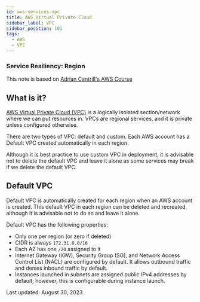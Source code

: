 ```yaml
---
id: aws-services-vpc
title: AWS Virtual Private Cloud
sidebar_label: VPC
sidebar_position: 101
tags:
  - AWS
  - VPC
---
```


### Service Resiliency: **Region**

This note is based on [Adrian Cantrill's AWS Course](https://learn.cantrill.io/)

## What is it?

[AWS Virtual Private Cloud (VPC)](https://docs.aws.amazon.com/vpc/latest/userguide/what-is-amazon-vpc.html) is a logically isolated section/network where we can put resources in.
VPCs are regional services, and it is private unless configured otherwise.

There are two types of VPC: default and custom.
Each AWS account has a Default VPC created automatically in each region.

Although it is best practice to use custom VPC in deployment, it is advisable not to delete the default VPC and leave it alone as some services may break if we delete the default VPC.

## Default VPC

Default VPC is automatically created for each region when an AWS account is created.
This default VPC in each region can be deleted and recreated, although it is advisable not to do so and leave it alone.

Default VPC has the following properties:

- Only one per region (or zero if deleted)
- CIDR is always `172.31.0.0/16`
- Each AZ has one `/20` assigned to it
- Internet Gateway (IGW), Security Group (SG), and Network Access Control List (NACL) are configured by default. It allows outbound traffic and denies inbound traffic by default.
- Instances launched in subnets are assigned public IPv4 addresses by default; however, this is configurable during instance launch.

Last updated: August 30, 2023

